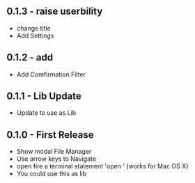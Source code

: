 ## 0.1.3 - raise userbility
* change title
* Add Settings

## 0.1.2 - add
* Add Comfirmation Filter

## 0.1.1 - Lib Update
* Update to use as Lib

## 0.1.0 - First Release
* Show modal File Manager
* Use arrow keys to Navigate
* open fire a terminal statement 'open <selected-path>' (works for Mac OS X)
* You could use this as lib

